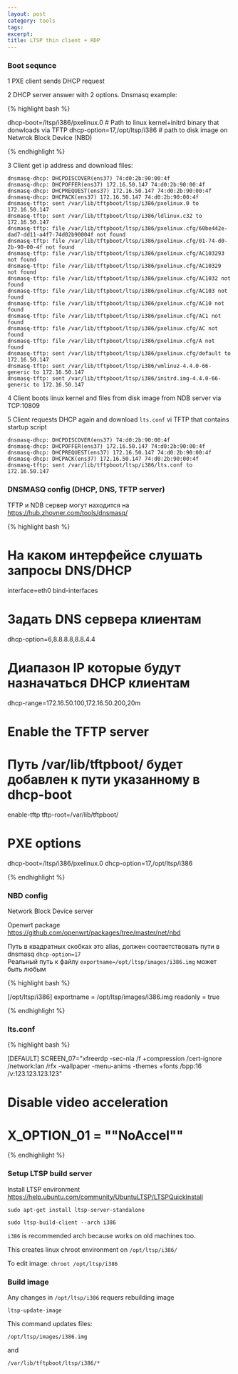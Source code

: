 ```yaml
---
layout: post
category: tools
tags: 
excerpt: 
title: LTSP thin client + RDP
---
```


### Boot sequnce

1 PXE client sends DHCP request  

2 DHCP server answer with 2 options. Dnsmasq example:  

{% highlight bash %}

dhcp-boot=/ltsp/i386/pxelinux.0 # Path to linux kernel+initrd binary that donwloads via TFTP
dhcp-option=17,/opt/ltsp/i386 # path to disk image on Netwrok Block Device (NBD)

{% endhighlight %}

3 Client get ip address and download files:  

<pre><code>dnsmasq-dhcp: DHCPDISCOVER(ens37) 74:d0:2b:90:00:4f 
dnsmasq-dhcp: DHCPOFFER(ens37) 172.16.50.147 74:d0:2b:90:00:4f 
dnsmasq-dhcp: DHCPREQUEST(ens37) 172.16.50.147 74:d0:2b:90:00:4f 
dnsmasq-dhcp: DHCPACK(ens37) 172.16.50.147 74:d0:2b:90:00:4f 
dnsmasq-tftp: sent /var/lib/tftpboot/ltsp/i386/pxelinux.0 to 172.16.50.147
dnsmasq-tftp: sent /var/lib/tftpboot/ltsp/i386/ldlinux.c32 to 172.16.50.147
dnsmasq-tftp: file /var/lib/tftpboot/ltsp/i386/pxelinux.cfg/60be442e-dad7-dd11-a4f7-74d02b90004f not found
dnsmasq-tftp: file /var/lib/tftpboot/ltsp/i386/pxelinux.cfg/01-74-d0-2b-90-00-4f not found
dnsmasq-tftp: file /var/lib/tftpboot/ltsp/i386/pxelinux.cfg/AC103293 not found
dnsmasq-tftp: file /var/lib/tftpboot/ltsp/i386/pxelinux.cfg/AC10329 not found
dnsmasq-tftp: file /var/lib/tftpboot/ltsp/i386/pxelinux.cfg/AC1032 not found
dnsmasq-tftp: file /var/lib/tftpboot/ltsp/i386/pxelinux.cfg/AC103 not found
dnsmasq-tftp: file /var/lib/tftpboot/ltsp/i386/pxelinux.cfg/AC10 not found
dnsmasq-tftp: file /var/lib/tftpboot/ltsp/i386/pxelinux.cfg/AC1 not found
dnsmasq-tftp: file /var/lib/tftpboot/ltsp/i386/pxelinux.cfg/AC not found
dnsmasq-tftp: file /var/lib/tftpboot/ltsp/i386/pxelinux.cfg/A not found
dnsmasq-tftp: sent /var/lib/tftpboot/ltsp/i386/pxelinux.cfg/default to 172.16.50.147
dnsmasq-tftp: sent /var/lib/tftpboot/ltsp/i386/vmlinuz-4.4.0-66-generic to 172.16.50.147
dnsmasq-tftp: sent /var/lib/tftpboot/ltsp/i386/initrd.img-4.4.0-66-generic to 172.16.50.147</code></pre>  

4 Client boots linux kernel and files from disk image from NDB server via TCP:10809  

5 Client requests DHCP again and download `lts.conf` vi TFTP that contains startup script  

<pre><code>dnsmasq-dhcp: DHCPDISCOVER(ens37) 74:d0:2b:90:00:4f 
dnsmasq-dhcp: DHCPOFFER(ens37) 172.16.50.147 74:d0:2b:90:00:4f 
dnsmasq-dhcp: DHCPREQUEST(ens37) 172.16.50.147 74:d0:2b:90:00:4f 
dnsmasq-dhcp: DHCPACK(ens37) 172.16.50.147 74:d0:2b:90:00:4f 
dnsmasq-tftp: sent /var/lib/tftpboot/ltsp/i386/lts.conf to 172.16.50.147</code></pre>  



### DNSMASQ config (DHCP, DNS, TFTP server)

TFTP и NDB сервер могут находится на https://hub.zhovner.com/tools/dnsmasq/

{% highlight bash %}

# На каком интерфейсе слушать запросы DNS/DHCP
interface=eth0
bind-interfaces

# Задать DNS сервера клиентам
dhcp-option=6,8.8.8.8,8.8.4.4

# Диапазон IP которые будут назначаться DHCP клиентам 
dhcp-range=172.16.50.100,172.16.50.200,20m

# Enable the TFTP server
# Путь /var/lib/tftpboot/ будет добавлен к пути указанному в dhcp-boot
enable-tftp
tftp-root=/var/lib/tftpboot/ 

# PXE options
dhcp-boot=/ltsp/i386/pxelinux.0
dhcp-option=17,/opt/ltsp/i386


{% endhighlight %}

### NBD config

Network Block Device server  

Openwrt package https://github.com/openwrt/packages/tree/master/net/nbd  

Путь в квадратных скобках это alias, должен соответствовать пути в dnsmasq `dhcp-option=17`  
Реальный путь к файлу `exportname=/opt/ltsp/images/i386.img` может быть любым  

{% highlight bash %}

[/opt/ltsp/i386]
exportname = /opt/ltsp/images/i386.img
readonly = true

{% endhighlight %}


### lts.conf

{% highlight bash %}

[DEFAULT]
SCREEN_07="xfreerdp -sec-nla /f +compression /cert-ignore /network:lan /rfx -wallpaper -menu-anims -themes +fonts /bpp:16  /v:123.123.123.123"

# Disable video acceleration
# X_OPTION_01 = "\"NoAccel\""

{% endhighlight %}



### Setup LTSP build server

Install LTSP environment https://help.ubuntu.com/community/UbuntuLTSP/LTSPQuickInstall  

`sudo apt-get install ltsp-server-standalone`  

`sudo ltsp-build-client --arch i386`   

`i386` is recommended arch because works on old machines too.  

This creates linux chroot environment on `/opt/ltsp/i386/`  

To edit image: `chroot /opt/ltsp/i386`  


### Build image 

Any changes in `/opt/ltsp/i386` requers rebuilding image  

`ltsp-update-image`

This command updates files:

`/opt/ltsp/images/i386.img`

and  

`/var/lib/tftpboot/ltsp/i386/*`






